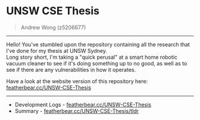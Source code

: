 # UNSW CSE Thesis

> Andrew Wong (z5206677)

---

Hello! You've stumbled upon the repository containing all the research that I've done for my thesis at UNSW Sydney.  
Long story short, I'm taking a "quick perusal" at a smart home robotic vacuum cleaner to see if it's doing something up to no good, as well as to see if there are any vulnerabilities in how it operates.

Have a look at the website version of this repository here: [featherbear.cc/UNSW-CSE-Thesis](https://featherbear.cc/UNSW-CSE-Thesis)

---

* Development Logs - [featherbear.cc/UNSW-CSE-Thesis](https://featherbear.cc/UNSW-CSE-Thesis)
* Summary - [featherbear.cc/UNSW-CSE-Thesis/tldr](https://featherbear.cc/UNSW-CSE-Thesis/tldr)

